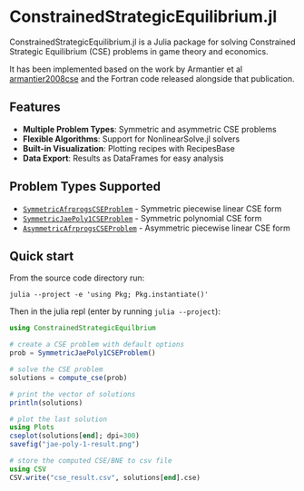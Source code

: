 # ConstrainedStrategicEquilibrium.jl

ConstrainedStrategicEquilibrium.jl is a Julia package for solving Constrained
Strategic Equilibrium (CSE) problems in game theory and economics.

It has been implemented based on the work by Armantier et al [armantier2008cse](@cite)
and the Fortran code released alongside that publication.

## Features

- **Multiple Problem Types**: Symmetric and asymmetric CSE problems
- **Flexible Algorithms**: Support for NonlinearSolve.jl solvers
- **Built-in Visualization**: Plotting recipes with RecipesBase
- **Data Export**: Results as DataFrames for easy analysis

## Problem Types Supported

- [`SymmetricAfrprogsCSEProblem`](@ref) - Symmetric piecewise linear CSE form
- [`SymmetricJaePoly1CSEProblem`](@ref) - Symmetric polynomial CSE form
- [`AsymmetricAfrprogsCSEProblem`](@ref) - Asymmetric piecewise linear CSE form

## Quick start

From the source code directory run:

```
julia --project -e 'using Pkg; Pkg.instantiate()'
```

Then in the julia repl (enter by running `julia --project`):

```julia
using ConstrainedStrategicEquilbrium

# create a CSE problem with default options
prob = SymmetricJaePoly1CSEProblem()

# solve the CSE problem
solutions = compute_cse(prob)

# print the vector of solutions
println(solutions)

# plot the last solution
using Plots
cseplot(solutions[end]; dpi=300)
savefig("jae-poly-1-result.png")

# store the computed CSE/BNE to csv file
using CSV
CSV.write("cse_result.csv", solutions[end].cse)
```
